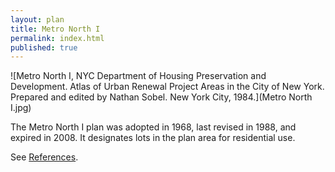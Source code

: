 ```yaml
---
layout: plan
title: Metro North I
permalink: index.html
published: true
---
```


![Metro North I, NYC Department of Housing Preservation and Development. Atlas of Urban Renewal Project Areas in the City of New York. Prepared and edited by Nathan Sobel. New York City, 1984.](Metro North I.jpg)

The Metro North I plan was adopted in 1968, last revised in 1988, and expired in 2008. It designates lots in the plan area for residential use.

See [References](http://www.urbanreviewer.org/#page=references.html).